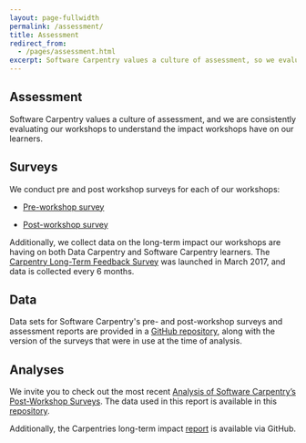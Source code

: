 ```yaml
---
layout: page-fullwidth
permalink: /assessment/
title: Assessment
redirect_from:
  - /pages/assessment.html
excerpt: Software Carpentry values a culture of assessment, so we evaluate our workshops for impact
---
```


## Assessment  

Software Carpentry values a culture of assessment, and we are consistently evaluating our workshops to understand the impact workshops have on our learners.

## Surveys  
We conduct pre and post workshop surveys for each of our workshops:

- [Pre-workshop survey](https://www.surveymonkey.com/r/Preview/?sm=V6gQbbOKn3NoPKfYKHjAKu_2BBCdtXXsTS2pf1BIdARccEtJQqlu1KFB2j2TcF0MCn)

- [Post-workshop survey](https://www.surveymonkey.com/r/Preview/?sm=uN5QPa4MbF1_2BB1plbLWnL1ZUc7Nttqici0Nc0e3G4RahMwwGW5NUp4U5PKQDYmky)

Additionally, we collect data on the long-term impact our workshops are having on both Data Carpentry and Software Carpentry learners. The [Carpentry Long-Term Feedback Survey](https://www.surveymonkey.com/r/Preview/?sm=LksuekfCD3hzLW6lPkx9qhkRF5nDt8uGWpN7lq2Mx0Dqw1Zriv3qYFpu3XtR46ei) was launched in March 2017, and data is collected every 6 months.

## Data  
Data sets for Software Carpentry's pre- and post-workshop surveys and assessment reports are provided in a [GitHub repository](https://github.com/carpentries/assessment), along with the version of the surveys that were in use at the time of analysis.

## Analyses
We invite you to check out the most recent [Analysis of Software Carpentry’s Post-Workshop Surveys](https://carpentries.github.io/assessment/software-carpentry/postreport.html). The data used in this report is available in this [repository](https://github.com/carpentries/assessment/tree/master/software-carpentry).

Additionally, the Carpentries long-term impact [report](https://carpentries.github.io/assessment/carpentries/long-term-survey/report.html) is available via GitHub.
